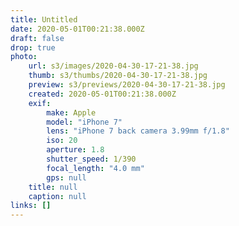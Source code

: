 ```yaml
---
title: Untitled
date: 2020-05-01T00:21:38.000Z
draft: false
drop: true
photo:
    url: s3/images/2020-04-30-17-21-38.jpg
    thumb: s3/thumbs/2020-04-30-17-21-38.jpg
    preview: s3/previews/2020-04-30-17-21-38.jpg
    created: 2020-05-01T00:21:38.000Z
    exif:
        make: Apple
        model: "iPhone 7"
        lens: "iPhone 7 back camera 3.99mm f/1.8"
        iso: 20
        aperture: 1.8
        shutter_speed: 1/390
        focal_length: "4.0 mm"
        gps: null
    title: null
    caption: null
links: []
---
```

